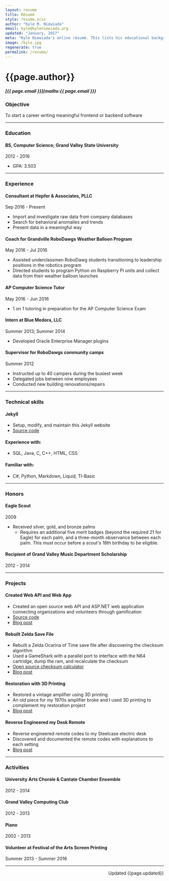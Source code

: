 ```yaml
---
layout: resume
title: Résumé
style: resume.scss
author: "Kyle M. Niewiada"
email: kyle@kyleniewiada.org
updated: "January, 2017"
meta: "Kyle Niewiada's online résumé. This lists his educational background, career, and highlights projects from his blog."
image: /kyle.jpg
regenerate: true
permalink: /resume/
---
```


# {{page.author}}

##### [{{ page.email }}](mailto:{{ page.email }})


### Objective

To start a career writing meaningful frontend or backend software

---

### Education

#### BS, Computer Science; Grand Valley State University

<div class="date">2012 - 2016</div>

- GPA: 3.503

---

### Experience

#### Consultant at Hepfer & Associates, PLLC

<div class="date">Sep 2016 - Present</div>

- Import and investigate raw data from company databases
- Search for behavioral anomalies and trends
- Present data in a meaningful way

#### Coach for Grandville RoboDawgs Weather Balloon Program

<div class="date">May 2016 - Jul 2016</div>


- Assisted underclassmen RoboDawg students transitioning to leadership positions in the robotics program
- Directed students to program Python on Raspberry Pi units and collect data from their weather balloon launches

#### AP Computer Science Tutor

<div class="date">May 2016 - Jun 2016</div>

- 1 on 1 tutoring in preparation for the AP Computer Science Exam

#### Intern at Blue Medora, LLC

<div class="date">Summer 2013; Summer 2014</div>

- Developed Oracle Enterprise Manager plugins

#### Supervisor for RoboDawgs community camps

<div class="date">Summer 2012</div>

- Instructed up to 40 campers during the busiest week
- Delegated jobs between nine employees
- Conducted new building renovations/repairs

---

### Technical skills

#### Jekyll

- Setup, modify, and maintain this Jekyll website
- [Source code](https://github.com/aav7fl/aav7fl.github.io)

#### Experience with:

- SQL, Java, C, C++, HTML, CSS

#### Familiar with:

- C#, Python, Markdown, Liquid, TI-Basic

---

### Honors

#### Eagle Scout

<div class="date">2009</div>

- Received silver, gold, and bronze palms
  - Requires an additional five merit badges (beyond the required 21 for Eagle) for each palm, and a three-month observance between each palm. This must occur before a scout's 18th birthday to be eligible.

#### Recipient of Grand Valley Music Department Scholarship

<div class="date">2012 - 2014</div>

---

### Projects

#### Created Web API and Web App

- Created an open source web API and ASP.NET web application connecting organizations and volunteers through gamification
- [Source code](https://github.com/aav7fl/GVSU-capstone-project)
- [Blog post](/blog/2016/04/charma-gamifying-volunteer-process/)

#### Rebuilt Zelda Save File

- Rebuilt a Zelda Ocarina of Time save file after discovering the checksum algorithm
- Used a GameShark with a parallel port to interface with the N64 cartridge, dump the ram, and recalculate the checksum
- [Open source checksum calculator](https://github.com/Vi1i/OcarinaChecksumChecker)
- [Blog post](/blog/2015/04/transferring-n64-saves/)

#### Restoration with 3D Printing

- Restored a vintage amplifier using 3D printing
- An old piece for my 1970s amplifier broke and I used 3D printing to complement my restoration project
- [Blog post](/blog/2013/09/restoring-vintage-with-3d-printing/)


#### Reverse Engineered my Desk Remote

- Reverse engineered remote codes to my Steelcase electric desk
- Discovered and documented the remote codes with explanations to each setting
- [Blog post](/blog/2015/08/reverse-engineering-my-steelcase-desk/)

---

### Activities

#### University Arts Chorale & Cantate Chamber Ensemble

<div class="date">2012 - 2014</div>

#### Grand Valley Computing Club

<div class="date">2012 - 2013</div>

#### Piano

<div class="date">2002 - 2013</div>

#### Volunteer at Festival of the Arts Screen Printing

<div class="date">Summer 2013 - Summer 2016</div>

---

<p style="text-align:right;">Updated {{page.updated}}</p>
